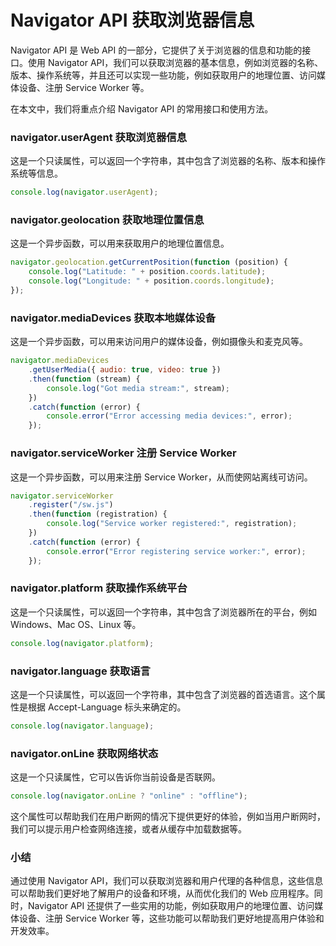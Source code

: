 # Navigator API 获取浏览器信息

Navigator API 是 Web API 的一部分，它提供了关于浏览器的信息和功能的接口。使用 Navigator API，我们可以获取浏览器的基本信息，例如浏览器的名称、版本、操作系统等，并且还可以实现一些功能，例如获取用户的地理位置、访问媒体设备、注册 Service Worker 等。

在本文中，我们将重点介绍 Navigator API 的常用接口和使用方法。

### navigator.userAgent 获取浏览器信息

这是一个只读属性，可以返回一个字符串，其中包含了浏览器的名称、版本和操作系统等信息。

```javascript
console.log(navigator.userAgent);
```

### navigator.geolocation 获取地理位置信息

这是一个异步函数，可以用来获取用户的地理位置信息。

```javascript
navigator.geolocation.getCurrentPosition(function (position) {
	console.log("Latitude: " + position.coords.latitude);
	console.log("Longitude: " + position.coords.longitude);
});
```

### navigator.mediaDevices 获取本地媒体设备

这是一个异步函数，可以用来访问用户的媒体设备，例如摄像头和麦克风等。

```javascript
navigator.mediaDevices
	.getUserMedia({ audio: true, video: true })
	.then(function (stream) {
		console.log("Got media stream:", stream);
	})
	.catch(function (error) {
		console.error("Error accessing media devices:", error);
	});
```

### navigator.serviceWorker 注册 Service Worker

这是一个异步函数，可以用来注册 Service Worker，从而使网站离线可访问。

```javascript
navigator.serviceWorker
	.register("/sw.js")
	.then(function (registration) {
		console.log("Service worker registered:", registration);
	})
	.catch(function (error) {
		console.error("Error registering service worker:", error);
	});
```

### navigator.platform 获取操作系统平台

这是一个只读属性，可以返回一个字符串，其中包含了浏览器所在的平台，例如 Windows、Mac OS、Linux 等。

```javascript
console.log(navigator.platform);
```

### navigator.language 获取语言

这是一个只读属性，可以返回一个字符串，其中包含了浏览器的首选语言。这个属性是根据 Accept-Language 标头来确定的。

```javascript
console.log(navigator.language);
```

### navigator.onLine 获取网络状态

这是一个只读属性，它可以告诉你当前设备是否联网。

```javascript
console.log(navigator.onLine ? "online" : "offline");
```

这个属性可以帮助我们在用户断网的情况下提供更好的体验，例如当用户断网时，我们可以提示用户检查网络连接，或者从缓存中加载数据等。

### 小结

通过使用 Navigator API，我们可以获取浏览器和用户代理的各种信息，这些信息可以帮助我们更好地了解用户的设备和环境，从而优化我们的 Web 应用程序。同时，Navigator API 还提供了一些实用的功能，例如获取用户的地理位置、访问媒体设备、注册 Service Worker 等，这些功能可以帮助我们更好地提高用户体验和开发效率。
